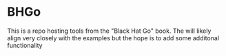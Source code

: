 # BHGo
This is a repo hosting tools from the "Black Hat Go" book. The will likely align very closely with the examples but the hope is to add some additonal functionality
